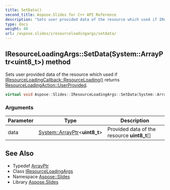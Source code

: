 ```yaml
---
title: SetData()
second_title: Aspose.Slides for C++ API Reference
description: "Sets user provided data of the resource which used if IResourceLoadingCallback::ResourceLoading() returns ResourceLoadingAction::UserProvided."
type: docs
weight: 40
url: /aspose.slides/iresourceloadingargs/setdata/
---
```

## IResourceLoadingArgs::SetData(System::ArrayPtr\<uint8_t\>) method


Sets user provided data of the resource which used if [IResourceLoadingCallback::ResourceLoading()](../../iresourceloadingcallback/resourceloading/) returns [ResourceLoadingAction::UserProvided](../../resourceloadingaction/).

```cpp
virtual void Aspose::Slides::IResourceLoadingArgs::SetData(System::ArrayPtr<uint8_t> data)=0
```


### Arguments

| Parameter | Type | Description |
| --- | --- | --- |
| data | [System::ArrayPtr](../../../system/arrayptr/)\<**uint8_t**\> | Provided data of the resource **uint8_t**[] |

## See Also

* Typedef [ArrayPtr](../../../system/arrayptr/)
* Class [IResourceLoadingArgs](../)
* Namespace [Aspose::Slides](../../)
* Library [Aspose.Slides](../../../)